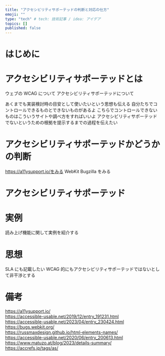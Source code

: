 ```yaml
---
title: "アクセシビリティサポーテッドの判断と対応の仕方"
emoji: ""
type: "tech" # tech: 技術記事 / idea: アイデア
topics: []
published: false
---
```


# はじめに

# アクセシビリティサポーテッドとは

ウェブの
WCAG について
アクセシビリティサポーテッドについて

あくまでも実装検討時の目安として使いたいという思想も伝える
自分たちでコントロールできるものとできないものがあるよ
こちらでコントロールできないものはこういうサイトや調べ方をすればいいよ
アクセシビリティサポーテッドでないというための根拠を提示するまでの過程を伝えたい

# アクセシビリティサポーテッドかどうかの判断

https://a11ysupport.io/をみる
WebKit Bugzilla をみる

# アクセシビリティサポーテッド

# 実例

読み上げ機能に関して実例を紹介する

# 思想

SLA にも記載したい WCAG 的にもアクセシビリティサポーテッドではないとして非干渉とする

# 備考

https://a11ysupport.io/  
https://accessible-usable.net/2019/12/entry_191231.html  
https://accessible-usable.net/2023/04/entry_230424.html  
https://bugs.webkit.org/  
https://russmaxdesign.github.io/html-elements-names/  
https://accessible-usable.net/2020/06/entry_200613.html  
https://www.matuzo.at/blog/2023/details-summary/
https://accrefs.jp/tags/as/
